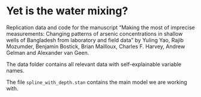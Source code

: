 # Yet is the water mixing?
Replication data and code for the manuscript “Making the most of imprecise  measurements:  Changing patterns of arsenic concentrations in shallow wells of Bangladesh from laboratory and field data” by Yuling Yao, Rajib Mozumder, Benjamin Bostick, Brian Mailloux, Charles F. Harvey, Andrew Gelman and Alexander van Geen.

The data folder contains all relevant data with self-explainable variable names. 

The file `spline_with_depth.stan` contains the main model we are working with.
